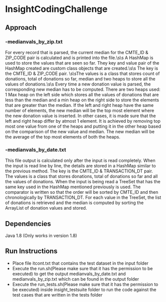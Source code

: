 # InsightCodingChallenge

## Approach

### -medianvals_by_zip.txt
For every record that is parsed, the current median for the CMTE_ID & ZIP_CODE pair is calculated and is printed into the file.\s\s
A HashMap is used to store the values that are seen so far. They key and value pair of the HashMap created are custom class objects that are created.\s\s 
The key is the CMTE_ID & ZIP_CODE pair. \s\sThe values is a class that stores count of donations, total of donations so far, median and two heaps to store all the values of donations.\s\s
Every time a new donation value is parsed, the corresponding new median has to be computed. There are two heaps used: 1 Max heap on the left side which stores all the values of donations that are less than the median and a min heap on the right side to store the elements that are greater than the median.
If the left and right heap have the same number of elements, the new median will be the top most element where the new donation value is inserted.
In other cases, it is made sure that the left and right heap differ by atmost 1 element. It is achieved by removing top most one value from one of the heaps and putting it in the other heap based on the comparison of the new value and median. The new median will be the average of the top most elements of both the heaps.

### -medianvals_by_date.txt
This file output is calculated only after the input is read completely.
When the input is read line by line, the details are stored in a HashMap similar to the previous method.
The key is the CMTE_ID & TRANSACTION_DT pair. The values is a class that stores donations, total of donations so far and all the values of donations.
When the input is being read a TreeSet that has the same key used in the HashMap mentioned previously is used. The comparator is written so that the order will be sorted by CMTE_ID and then chronologically by TRANSACTION_DT.
For each value in the TreeSet, the list of donations is retrieved and the median is computed by sorting the ArrayList of donation values and stored.

## Dependencies
Java 1.8 (Only works in version 1.8)

## Run Instructions

- Place file itcont.txt that contains the test dataset in the input folder
- Execute the run.sh(Please make sure that it has the permission to be executed) to get the output medianvals_by_date.txt and medianvals_by_zip.txt which can be found in the output folder
- Execute the run_tests.sh(Please make sure that it has the permission to be executed) inside insight_testsuite folder to run the code against the test cases that are written in the tests folder
